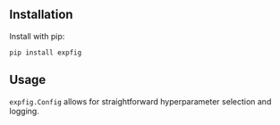 ## Installation

Install with pip:

```shell script
pip install expfig
```

## Usage

`expfig.Config` allows for straightforward hyperparameter selection and logging.
